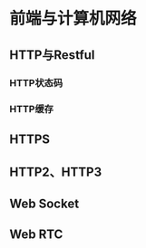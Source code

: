 # 前端与计算机网络

## HTTP与Restful

### HTTP状态码

### HTTP缓存

## HTTPS

## HTTP2、HTTP3

## Web Socket

## Web RTC

